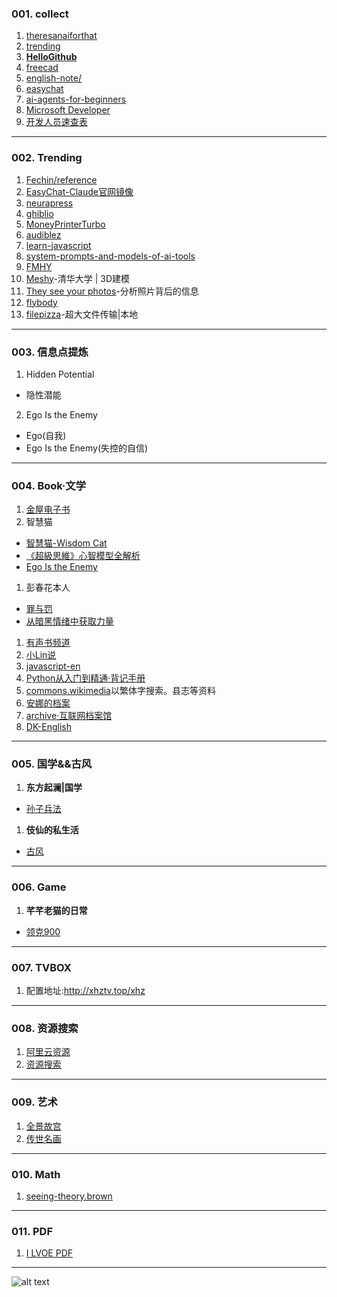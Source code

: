 ### 001. collect
1. [theresanaiforthat](https://theresanaiforthat.com/)
1. [trending](https://github.com/trending)
1. **[HelloGithub](https://hellogithub.com/)**
1. [freecad](https://www.freecad.org/)
1. [english-note/](https://hzpt-inet-club.github.io/english-note/)
1. [easychat](https://easychat.top/)
1. [ai-agents-for-beginners](https://github.com/microsoft/ai-agents-for-beginners)
1. [Microsoft Developer](https://www.youtube.com/watch?v=OhI005_aJkA)
1. [开发人员速查表](https://cheatsheets.zip/)
---
### 002. Trending
1. [Fechin/reference](https://github.com/Fechin/reference)
1. [EasyChat-Claude官网镜像](https://easychat.top/)
1. [neurapress](https://github.com/tianyaxiang/neurapress)
1. [ghiblio](https://ghiblio.art/zh)
1. [MoneyPrinterTurbo](https://github.com/harry0703/MoneyPrinterTurbo)
1. [audiblez](https://github.com/santinic/audiblez)
1. [learn-javascript](https://github.com/sumn2u/learn-javascript)
1. [system-prompts-and-models-of-ai-tools](https://github.com/x1xhlol/system-prompts-and-models-of-ai-tools)
1. [FMHY](https://fmhy.net/)
1. [Meshy](https://www.meshy.ai/)-清华大学 | 3D建模
1. [They see your photos](https://theyseeyourphotos.com/)-分析照片背后的信息
1. [flybody](https://github.com/TuragaLab/flybody)
1. [filepizza](https://github.com/kern/filepizza)-超大文件传输|本地
---
### 003. 信息点提炼
1. Hidden Potential
  - 隐性潜能
2. Ego Is the Enemy
  - Ego(自我)
  - Ego Is the Enemy(失控的自信)
---
### 004. Book·文学
1. [金屋电子书](https://pdfs.top/)
1. 智慧猫
  - [智慧猫-Wisdom Cat](https://www.youtube.com/@wisdomcat369/videos)
  - [《超級思維》心智模型全解析](https://www.youtube.com/watch?v=kX8_uexJGE8)
  - [Ego Is the Enemy](https://www.youtube.com/watch?v=JnNUjFm4new)
1. 彭春花本人
  - [罪与罚](https://v.douyin.com/qIFpNcEPdKs/)
  - [从暗黑情绪中获取力量](https://v.douyin.com/Pe9fdOqWUHA/)
1. [有声书频道](https://www.youtube.com/@ysschannel)
1. [小Lin说](https://www.youtube.com/watch?v=6y-JN5tA-pc)
1. [javascript-en](https://javascript.sumankunwar.com.np/en/)
1. [Python从入门到精通·背记手册](https://www.scribd.com/document/824085167/Python%E8%83%8C%E8%AE%B0%E6%89%8B%E5%86%8C)
1. [commons.wikimedia](https://commons.wikimedia.org/wiki/%E9%A6%96%E9%A1%B5?uselang=zh-cn)以繁体字搜索。县志等资料
1. [安娜的档案](https://zh.annas-archive.org/)
1. [archive·互联网档案馆](https://archive.org/)
1. [DK-English](https://www.dkefe.com/cn)
---
### 005. 国学&&古风
1. **东方起澜|国学**
  - [孙子兵法](https://v.douyin.com/DcWqKw63jgg/)
1. **伎仙的私生活**
  - [古风](https://v.douyin.com/NSGROYHIqNg/)
---
### 006. Game
1. **芊芊老猫的日常**
  - [领克900](https://v.douyin.com/RvRbq7pvCE4/)
---
### 007. TVBOX
1. 配置地址:http://xhztv.top/xhz
---
### 008. 资源搜索
1. [阿里云资源](https://aliyunpan1.com/)
1. [资源搜索](https://aliyunpan1.com/search.php)
---
### 009. 艺术
1. [全景故宫](https://pano.dpm.org.cn/)
1. [传世名画](https://news.cgtn.com/event/2023/The-Song-Painted-Nature/index.html?lang=zh)
---
### 010. Math
1. [seeing-theory.brown](https://seeing-theory.brown.edu/basic-probability/cn.html)
---
### 011. PDF
1. [I LVOE PDF](https://ilovepdf.com/zh-cn)
---
![alt text](https://upload-bbs.miyoushe.com/upload/2022/11/01/266607709/6cc988d046df34315681e50f9c9f299c_1259576169906078498.PNG?x-oss-process=image//resize,s_600/quality,q_80/auto-orient,0/interlace,1/format,png)